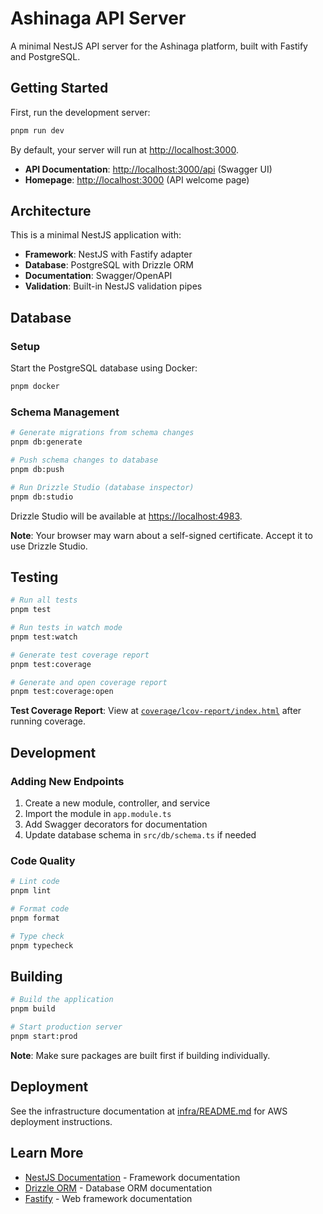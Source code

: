 # Ashinaga API Server

A minimal NestJS API server for the Ashinaga platform, built with Fastify and PostgreSQL.

## Getting Started

First, run the development server:

```bash
pnpm run dev
```

By default, your server will run at [http://localhost:3000](http://localhost:3000). 

- **API Documentation**: [http://localhost:3000/api](http://localhost:3000/api) (Swagger UI)
- **Homepage**: [http://localhost:3000](http://localhost:3000) (API welcome page)

## Architecture

This is a minimal NestJS application with:

- **Framework**: NestJS with Fastify adapter
- **Database**: PostgreSQL with Drizzle ORM
- **Documentation**: Swagger/OpenAPI
- **Validation**: Built-in NestJS validation pipes

## Database

### Setup

Start the PostgreSQL database using Docker:

```bash
pnpm docker
```

### Schema Management

```bash
# Generate migrations from schema changes
pnpm db:generate

# Push schema changes to database
pnpm db:push

# Run Drizzle Studio (database inspector)
pnpm db:studio
```

Drizzle Studio will be available at [https://localhost:4983](https://localhost:4983).

**Note**: Your browser may warn about a self-signed certificate. Accept it to use Drizzle Studio.

## Testing

```bash
# Run all tests
pnpm test

# Run tests in watch mode
pnpm test:watch

# Generate test coverage report
pnpm test:coverage

# Generate and open coverage report
pnpm test:coverage:open
```

**Test Coverage Report**: View at [`coverage/lcov-report/index.html`](coverage/lcov-report/index.html) after running coverage.

## Development

### Adding New Endpoints

1. Create a new module, controller, and service
2. Import the module in `app.module.ts`
3. Add Swagger decorators for documentation
4. Update database schema in `src/db/schema.ts` if needed

### Code Quality

```bash
# Lint code
pnpm lint

# Format code
pnpm format

# Type check
pnpm typecheck
```

## Building

```bash
# Build the application
pnpm build

# Start production server
pnpm start:prod
```

**Note**: Make sure packages are built first if building individually.

## Deployment

See the infrastructure documentation at [infra/README.md](../../infra/README.md) for AWS deployment instructions.

## Learn More

- [NestJS Documentation](https://docs.nestjs.com) - Framework documentation
- [Drizzle ORM](https://orm.drizzle.team) - Database ORM documentation
- [Fastify](https://www.fastify.io) - Web framework documentation